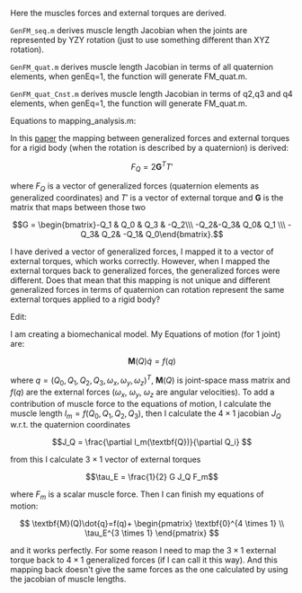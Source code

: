 Here the muscles forces and external torques are derived.

`GenFM_seq.m` derives muscle length Jacobian when the joints are represented by YZY rotation (just to use something different than XYZ rotation).

`GenFM_quat.m` derives muscle length Jacobian in terms of all quaternion elements, when genEq=1, the function will generate FM_quat.m.

`GenFM_quat_Cnst.m` derives muscle length Jacobian in terms of q2,q3 and q4 elements, when genEq=1, the function will generate FM_quat.m.

Equations to mapping_analysis.m:

In this [paper](https://arxiv.org/abs/0811.2889) the mapping between generalized forces and external torques for a rigid body (when the rotation is described by a quaternion) is derived:

$$\textit{F}_Q = 2\textbf{G}^TT'$$

where $\textit{F}_Q$ is a vector of generalized forces (quaternion elements as generalized coordinates) and $T'$ is a vector of external torque and $\textbf{G}$ is the matrix that maps between those two

$$G = \begin{bmatrix}-Q_1 & Q_0 & Q_3 & -Q_2\\\ -Q_2&-Q_3& Q_0& Q_1 \\\ -Q_3& Q_2& -Q_1& Q_0\end{bmatrix}.$$

I have derived a vector of generalized forces, I mapped it to a vector of external torques, which works correctly. However, when I mapped the external torques back to generalized forces, the generalized forces were different. Does that mean that this mapping is not unique and different generalized forces in terms of quaternion can rotation represent the same external torques applied to a rigid body?

Edit:

I am creating a biomechanical model. My Equations of motion (for 1 joint) are:

$$\textbf{M}(Q)\dot{q}=f(q)$$

where $q = (Q_0,Q_1,Q_2,Q_3,\omega_x,\omega_y,\omega_z)^T$, $\textbf{M}(Q)$ is joint-space mass matrix and $f(q)$ are the external forces ($\omega_x$, $\omega_y$, $\omega_z$ are angular velocities).
To add a contribution of muscle force to the equations of motion, I calculate the muscle length $l_m = f(Q_0,Q_1,Q_2,Q_3)$, then I calculate the $4 \times 1$ jacobian $J_Q$ w.r.t. the quaternion coordinates

$$J_Q = \frac{\partial l_m(\textbf{Q})}{\partial Q_i} $$

from this I calculate $3 \times 1$ vector of external torques

$$\tau_E = \frac{1}{2} G J_Q F_m$$

where $F_m$ is a scalar muscle force. Then I can finish my equations of motion:

$$
\textbf{M}(Q)\dot{q}=f(q)+
\begin{pmatrix}
\textbf{0}^{4 \times 1} \\
\tau_E^{3 \times 1}
\end{pmatrix}
$$

and it works perfectly. For some reason I need to map the $3 \times 1$ external torque back to $4 \times 1$ generalized forces (if I can call it this way). And this mapping back doesn't give the same forces as the one calculated by using the jacobian of muscle lengths.

